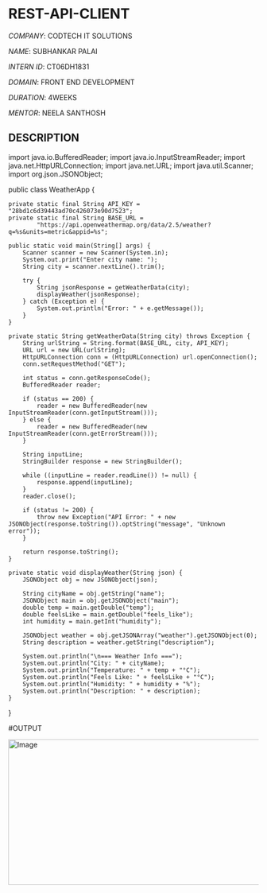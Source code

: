 # REST-API-CLIENT

*COMPANY*: CODTECH IT SOLUTIONS

*NAME*: SUBHANKAR PALAI

*INTERN ID*: CT06DH1831

*DOMAIN*: FRONT END DEVELOPMENT

*DURATION*: 4WEEKS

*MENTOR*: NEELA SANTHOSH

## DESCRIPTION ##

import java.io.BufferedReader;
import java.io.InputStreamReader;
import java.net.HttpURLConnection;
import java.net.URL;
import java.util.Scanner;
import org.json.JSONObject;

public class WeatherApp {

    private static final String API_KEY = "28bd1c6d39443ad70c426073e90d7523";
    private static final String BASE_URL =
            "https://api.openweathermap.org/data/2.5/weather?q=%s&units=metric&appid=%s";

    public static void main(String[] args) {
        Scanner scanner = new Scanner(System.in);
        System.out.print("Enter city name: ");
        String city = scanner.nextLine().trim();

        try {
            String jsonResponse = getWeatherData(city);
            displayWeather(jsonResponse);
        } catch (Exception e) {
            System.out.println("Error: " + e.getMessage());
        }
    }

    private static String getWeatherData(String city) throws Exception {
        String urlString = String.format(BASE_URL, city, API_KEY);
        URL url = new URL(urlString);
        HttpURLConnection conn = (HttpURLConnection) url.openConnection();
        conn.setRequestMethod("GET");

        int status = conn.getResponseCode();
        BufferedReader reader;

        if (status == 200) {
            reader = new BufferedReader(new InputStreamReader(conn.getInputStream()));
        } else {
            reader = new BufferedReader(new InputStreamReader(conn.getErrorStream()));
        }

        String inputLine;
        StringBuilder response = new StringBuilder();

        while ((inputLine = reader.readLine()) != null) {
            response.append(inputLine);
        }
        reader.close();

        if (status != 200) {
            throw new Exception("API Error: " + new JSONObject(response.toString()).optString("message", "Unknown error"));
        }

        return response.toString();
    }

    private static void displayWeather(String json) {
        JSONObject obj = new JSONObject(json);

        String cityName = obj.getString("name");
        JSONObject main = obj.getJSONObject("main");
        double temp = main.getDouble("temp");
        double feelsLike = main.getDouble("feels_like");
        int humidity = main.getInt("humidity");

        JSONObject weather = obj.getJSONArray("weather").getJSONObject(0);
        String description = weather.getString("description");

        System.out.println("\n=== Weather Info ===");
        System.out.println("City: " + cityName);
        System.out.println("Temperature: " + temp + "°C");
        System.out.println("Feels Like: " + feelsLike + "°C");
        System.out.println("Humidity: " + humidity + "%");
        System.out.println("Description: " + description);
    }
}


#OUTPUT

<img width="741" height="293" alt="Image" src="https://github.com/user-attachments/assets/89e21d29-e644-4be8-90ec-48437a07a839" />
